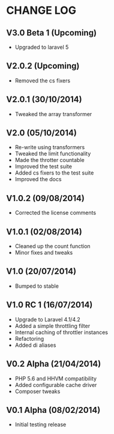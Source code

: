 CHANGE LOG
==========


## V3.0 Beta 1 (Upcoming)

* Upgraded to laravel 5


## V2.0.2 (Upcoming)

* Removed the cs fixers


## V2.0.1 (30/10/2014)

* Tweaked the array transformer


## V2.0 (05/10/2014)

* Re-write using transformers
* Tweaked the limit functionality
* Made the throtter countable
* Improved the test suite
* Added cs fixers to the test suite
* Improved the docs


## V1.0.2 (09/08/2014)

* Corrected the license comments


## V1.0.1 (02/08/2014)

* Cleaned up the count function
* Minor fixes and tweaks


## V1.0 (20/07/2014)

* Bumped to stable


## V1.0 RC 1 (16/07/2014)

* Upgrade to Laravel 4.1/4.2
* Added a simple throttling filter
* Internal caching of throttler instances
* Refactoring
* Added di aliases


## V0.2 Alpha (21/04/2014)

* PHP 5.6 and HHVM compatibility
* Added configurable cache driver
* Composer tweaks


## V0.1 Alpha (08/02/2014)

* Initial testing release
